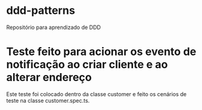 # ddd-patterns
Repositório para aprendizado de DDD

# Teste feito para acionar os evento de notificação ao criar cliente e ao alterar endereço
Este teste foi colocado dentro da classe customer e feito os cenários de teste na classe customer.spec.ts.

 

